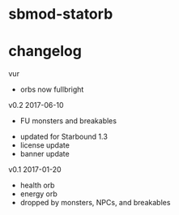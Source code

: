 # sbmod-statorb
# changelog

vur
+ orbs now fullbright

v0.2 2017-06-10
+ FU monsters and breakables
* updated for Starbound 1.3
* license update
* banner update

v0.1 2017-01-20
+ health orb
+ energy orb
+ dropped by monsters, NPCs, and breakables
